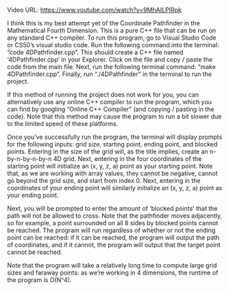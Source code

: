Video URL: https://www.youtube.com/watch?v=9MhAILPIRpk

I think this is my best attempt yet of the Coordinate Pathfinder in the Mathematical Fourth Dimension. This is a pure C++ file that can be run on any standard C++ compiler. To run this program, go to Visual Studio Code or CS50’s visual studio code. Run the following command into the terminal: “code 4DPathfinder.cpp”. This should create a C++ file named ‘4DPathfinder.cpp’ in your Explorer. Click on the file and copy / paste the code from the main file. Next, run the following terminal command: “make 4DPathfinder.cpp”. Finally, run “./4DPathfinder” in the terminal to run the project. 


If this method of running the project does not work for you, you can alternatively use any online C++ compiler to run the program, which you can find by googling “Online C++ Compiler” (and copying / pasting in the code). Note that this method may cause the program to run a bit slower due to the limited speed of these platforms. 


Once you’ve successfully run the program, the terminal will display prompts for the following inputs: grid size, starting point, ending point, and blocked points. Entering in the size of the grid will, as the title implies, create an n-by-n-by-n-by-n 4D grid. Next, entering in the four coordinates of the starting point will initialize an (x, y, z, a) point as your starting point. Note that, as we are working with array values, they cannot be negative, cannot go beyond the grid size, and start from index 0. Next, entering in the coordinates of your ending point will similarly initialize an (x, y, z, a) point as your ending point. 


Next, you will be prompted to enter the amount of ‘blocked points’ that the path will not be allowed to cross. Note that the pathfinder moves adjacently, so for example, a point surrounded on all 8 sides by blocked points cannot be reached. The program will run regardless of whether or not the ending point can be reached: if it can be reached, the program will output the path of coordinates, and if it cannot, the program will output that the target point cannot be reached.


Note that the program will take a relatively long time to compute large grid sizes and faraway points: as we’re working in 4 dimensions, the runtime of the program is O(N^4).
